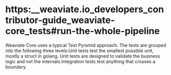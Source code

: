 # https:\_\_weaviate.io_developers_contributor-guide_weaviate-core_tests#run-the-whole-pipeline

Weaviate Core uses a typical Test Pyramid approach. The tests are grouped into the following three levels:Unit tests test the smallest possible unit, mostly a struct in golang. Unit tests are designed to validate the business logic and not the internals.Integration tests test anything that crosses a boundary.
